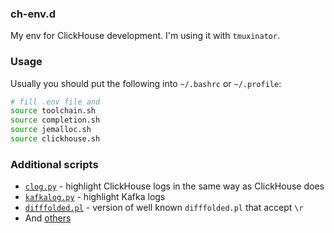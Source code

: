 ### ch-env.d

My env for ClickHouse development.
I'm using it with `tmuxinator`.

### Usage

Usually you should put the following into `~/.bashrc` or `~/.profile`:

```bash
# fill .env file and
source toolchain.sh
source completion.sh
source jemalloc.sh
source clickhouse.sh
```

### Additional scripts

- [`clog.py`](scripts/clog.py) - highlight ClickHouse logs in the same way as ClickHouse does
- [`kafkalog.py`](scripts/kafkalog.py) - highlight Kafka logs
- [`difffolded.pl`](scripts/difffolded.pl) - version of well known `difffolded.pl` that accept `\r`
- And [others](scripts)
